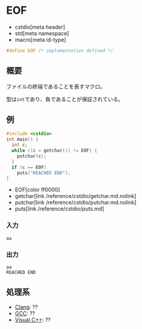 # EOF
* cstdio[meta header]
* std[meta namespace]
* macro[meta id-type]

```cpp
#define EOF /* implementation defined */
```

## 概要
ファイルの終端であることを表すマクロ。

型は`int`であり、負であることが保証されている。

## 例
```cpp example
#include <cstdio>
int main() {
  int c;
  while ((c = getchar()) != EOF) {
    putchar(c);
  }
  if (c == EOF)
    puts("REACHED END");
}

```
* EOF[color ff0000]
* getchar[link /reference/cstdio/getchar.md.nolink]
* putchar[link /reference/cstdio/putchar.md.nolink]
* puts[link /reference/cstdio/puts.md]

### 入力
```
aa
```

### 出力
```
aa
REACHED END
```


## 処理系

- [Clang](/implementation.md#clang): ??
- [GCC](/implementation.md#gcc): ??
- [Visual C++](/implementation.md#visual_cpp): ??

